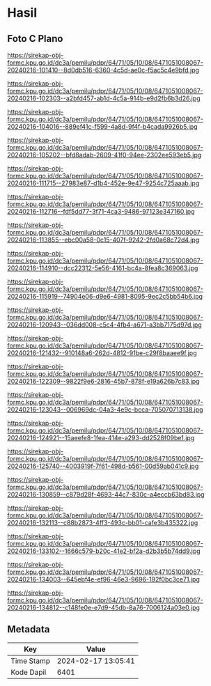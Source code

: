 # Hasil

## Foto C Plano

https://sirekap-obj-formc.kpu.go.id/dc3a/pemilu/pdpr/64/71/05/10/08/6471051008067-20240216-101410--8d0db516-6360-4c5d-ae0c-f5ac5c4e9bfd.jpg

https://sirekap-obj-formc.kpu.go.id/dc3a/pemilu/pdpr/64/71/05/10/08/6471051008067-20240216-102303--a2bfd457-ab1d-4c5a-914b-e9d2fb6b3d26.jpg

https://sirekap-obj-formc.kpu.go.id/dc3a/pemilu/pdpr/64/71/05/10/08/6471051008067-20240216-104016--889ef41c-f599-4a8d-9f4f-b4cada9926b5.jpg

https://sirekap-obj-formc.kpu.go.id/dc3a/pemilu/pdpr/64/71/05/10/08/6471051008067-20240216-105202--bfd8adab-2609-41f0-94ee-2302ee593eb5.jpg

https://sirekap-obj-formc.kpu.go.id/dc3a/pemilu/pdpr/64/71/05/10/08/6471051008067-20240216-111715--27983e87-d1b4-452e-9e47-9254c725aaab.jpg

https://sirekap-obj-formc.kpu.go.id/dc3a/pemilu/pdpr/64/71/05/10/08/6471051008067-20240216-112716--fdf5dd77-3f71-4ca3-9486-97123e347160.jpg

https://sirekap-obj-formc.kpu.go.id/dc3a/pemilu/pdpr/64/71/05/10/08/6471051008067-20240216-113855--ebc00a58-0c15-407f-9242-2fd0a68c72d4.jpg

https://sirekap-obj-formc.kpu.go.id/dc3a/pemilu/pdpr/64/71/05/10/08/6471051008067-20240216-114910--dcc22312-5e56-4161-bc4a-8fea8c369063.jpg

https://sirekap-obj-formc.kpu.go.id/dc3a/pemilu/pdpr/64/71/05/10/08/6471051008067-20240216-115919--74904e06-d9e6-4981-8095-9ec2c5bb54b6.jpg

https://sirekap-obj-formc.kpu.go.id/dc3a/pemilu/pdpr/64/71/05/10/08/6471051008067-20240216-120943--036dd008-c5c4-4fb4-a671-a3bb7175d97d.jpg

https://sirekap-obj-formc.kpu.go.id/dc3a/pemilu/pdpr/64/71/05/10/08/6471051008067-20240216-121432--910148a6-262d-4812-91be-c29f8baaee9f.jpg

https://sirekap-obj-formc.kpu.go.id/dc3a/pemilu/pdpr/64/71/05/10/08/6471051008067-20240216-122309--9822f9e6-2816-45b7-878f-e19a626b7c83.jpg

https://sirekap-obj-formc.kpu.go.id/dc3a/pemilu/pdpr/64/71/05/10/08/6471051008067-20240216-123043--006969dc-04a3-4e9c-bcca-705070713138.jpg

https://sirekap-obj-formc.kpu.go.id/dc3a/pemilu/pdpr/64/71/05/10/08/6471051008067-20240216-124921--15aeefe8-1fea-414e-a293-dd2528f09be1.jpg

https://sirekap-obj-formc.kpu.go.id/dc3a/pemilu/pdpr/64/71/05/10/08/6471051008067-20240216-125740--4003919f-7f61-498d-b561-00d59ab041c9.jpg

https://sirekap-obj-formc.kpu.go.id/dc3a/pemilu/pdpr/64/71/05/10/08/6471051008067-20240216-130859--c879d28f-4693-44c7-830c-a4eccb63bd83.jpg

https://sirekap-obj-formc.kpu.go.id/dc3a/pemilu/pdpr/64/71/05/10/08/6471051008067-20240216-132113--c88b2873-4ff3-493c-bb01-cafe3b435322.jpg

https://sirekap-obj-formc.kpu.go.id/dc3a/pemilu/pdpr/64/71/05/10/08/6471051008067-20240216-133102--1666c579-b20c-41e2-bf2a-d2b3b5b74dd9.jpg

https://sirekap-obj-formc.kpu.go.id/dc3a/pemilu/pdpr/64/71/05/10/08/6471051008067-20240216-134003--645ebf4e-ef96-46e3-9696-192f0bc3ce71.jpg

https://sirekap-obj-formc.kpu.go.id/dc3a/pemilu/pdpr/64/71/05/10/08/6471051008067-20240216-134812--c148fe0e-e7d9-45db-8a76-7006124a03e0.jpg


## Metadata

| Key        | Value               |
| ---------- | ------------------- |
| Time Stamp | 2024-02-17 13:05:41 |
| Kode Dapil | 6401                |



